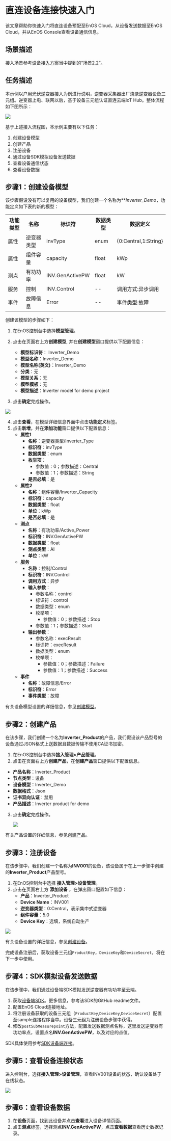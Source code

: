 # 直连设备连接快速入门

该文章帮助你快速入门将直连设备预配至EnOS Cloud，从设备发送数据至EnOS Cloud，并从EnOS Console查看设备通信信息。

## 场景描述<scenario>

接入场景参考[设备接入方案](connection_scenarios)当中提到的“场景2.2”。


## 任务描述<description>

本示例以户用光伏逆变器接入为例进行说明，逆变器采集器出厂烧录逆变器设备三元组。逆变器上电、联网以后，基于设备三元组认证直连云端IoT Hub。整体流程如下图所示：

  ![](media/device_connection_task_description.png)

基于上述接入流程图，本示例主要有以下任务：
1. 创建设备模型
2. 创建产品
3. 注册设备
4. 通过设备SDK模拟设备发送数据
5. 查看设备通信状态
6. 查看设备数据


## 步骤1：创建设备模型<createmodel>

该步骤假设没有可以复用的设备模型，我们创建一个名称为***Inverter_Demo*，功能定义如下表的新的模型：

<table>
    <tr>
      <th>功能类型</th>
      <th>名称</th>   
      <th>标识符</th>   
      <th>数据类型</th>   
      <th>数据定义</th>   
    </tr>
    <tr>
      <td>属性</td>
      <td>逆变器类型</td>     
      <td>invType</td>
      <td>enum</td>  
      <td>{0:Central,1:String}</td>      
    </tr>
    <tr>
     <td>属性</td>
      <td>组件容量</td>
      <td>capacity</td>     
      <td>float</td>
      <td>kWp</td>      
    </tr>
    <tr>
      <td>测点</td>
      <td>有功功率</td>     
      <td>INV.GenActivePW</td>
      <td>float</td>  
      <td>kW</td>      
    </tr>
    <tr>
      <td>服务</td>
      <td>控制</td>     
      <td>INV.Control</td>
      <td>--</td>  
      <td>调用方式:异步调用</td>      
    </tr>
    <tr>
      <td>事件</td>
      <td>故障信息</td>     
      <td>Error</td>
      <td>--</td>  
      <td>事件类型:故障</td>      
    </tr>
</table>

创建该模型的步骤如下：

1. 在EnOS控制台中选择**模型管理**。
2. 点击在页面右上方**创建模型**, 并在**创建模型**窗口提供以下配置信息：
   - **模型标识符**： Inverter_Demo
   - **模型名称**：Inverter_Demo
   - **模型名称(英文)**：Inverter_Demo
   - **分类**：无
   - **模型关系**：无
   - **模型模板**：无
   - **模型描述**：Inverter model for demo project

3. 点击**确定**完成操作。

  ![](media/model_inverter.png)

4. 点击**查看**，在模型详细信息界面中点击**功能定义**标签。
5. 点击**新增**，并在**添加功能**窗口提供以下配置信息：
   - **属性1**
      - **名称**：逆变器类型/Inverter_Type
      - **标识符**：invType
      - **数据类型**：enum
      - **枚举项**：
        - 参数值：0；参数描述：Central
        - 参数值：1；参数描述：String
      - **是否必填**：是
   - **属性2**
      - **名称**：组件容量/Inverter_Capacity
      - **标识符**：capacity
      - **数据类型**：float
      - **单位**：kWp
      - **是否必填**：是
   - **测点**
      - **名称**：有功功率/Active_Power
      - **标识符**：INV.GenActivePW
      - **数据类型**：float
      - **测点类型**：AI
      - **单位**：kW
   - **服务**
      - **名称**：控制/Control
      - **标识符**：INV.Control
      - **调用方式**：异步
      - **输入参数**：
        - 参数名称：control
        - 标识符：control
        - 数据类型：enum
        - 枚举项：
          - 参数值：0；参数描述：Stop
        - 参数值：1；参数描述：Start
      - **输出参数**：
        - 参数名称：execResult
        - 标识符：execResult
        - 数据类型：enum
        - 枚举项：
          - 参数值：0；参数描述：Failure
          - 参数值：1；参数描述：Success
   - **事件**
      - **名称**：故障信息/Error
      - **标识符**：Error
      - **事件类型**：故障

有关设备模型设置的详细信息，参见[创建模型](creating_model)。


## 步骤2：创建产品<createproduct>

在该步骤，我们创建一个名为**Inverter_Product**的产品，我们假设该产品型号的设备通过JSON格式上送数据且数据传输不使用CA证书加密。

1. 在EnOS控制台中选择**接入管理>产品管理**。
2. 点击在页面右上方**创建产品**，在**创建产品**窗口提供以下配置信息。
  - **产品名称**：Inverter_Product
  - **节点类型**：设备
  - **设备模型**：Inverter_Demo
  - **数据格式**：Json
  - **证书双向认证**：禁用
  - **产品描述**：Inverter product for demo

3. 点击**确定**完成操作。

   ![](media/create_product.png)


有关产品设置的详细信息，参见[创建产品](creating_products)。


## 步骤3：注册设备<registerdevice>

在该步骤中，我们创建一个名称为**INV001**的设备，该设备属于在上一步骤中创建的**Inverter_Product**产品型号。

1. 在EnOS控制台中选择 **接入管理>设备管理**。
2. 点击在页面右上方 **添加设备** ，在弹出窗口配置如下信息：
   - **产品**：Inverter_Product
   - **Device Name**：INV001
   - **逆变器类型**：0:Central，表示集中式逆变器
   - **组件容量**：5.0
   - **Device Key**：选填，系统自动生产

  ![](media/register_device.png)

有关设备设置的详细信息，参见[创建设备](cloud/creating_device)。


完成设备注册后，获取设备三元组`ProductKey`，`DeviceKey`和`DeviceSecret`，将在下一步中使用。


## 步骤4：SDK模拟设备发送数据<senddata>

在该步骤中，我们通过设备端SDK模拟发送逆变器有功功率至云端。

1. 获取[设备端SDK](https://github.com/EnvisionIot/enos-mqtt-java-sdk)。更多信息，参考该SDK的GitHub readme文件。
2. 配置EnOS Cloud连接地址。
3. 将注册设备获取的设备三元组（`ProductKey`,`DeviceKey`,`DeviceSecret`）配置至sample连接程序当中。设备三元组为注册设备步骤中获得。
4. 修改`postSubMeasurepoint`方法，配置发送数据测点名称，这里发送逆变器有功功率点，设置点名**INV.GenActivePW**，以及对应的点值。

SDK具体使用参考[SDK设备端连接](device/using_java_sdk)。

## 步骤5：查看设备连接状态<checkconnection>

进入控制台，选择**接入管理>设备管理**，查看INV001设备的状态，确认设备处于在线状态。

  ![](media/device_status.png)


## 步骤6：查看设备数据<viewdata>

1. 在**设备**页面，找到此设备并点击**查看**进入设备详情页面。
2. 点击**测点**标签，选择测点**INV.GenActivePW**，点击**查看数据**查看历史数据记录。
